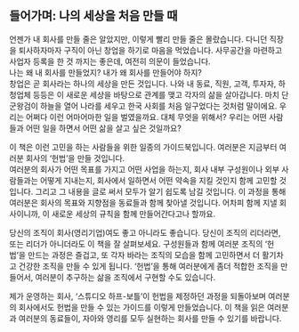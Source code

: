 ## 들어가며: 나의 세상을 처음 만들 때  
  
언젠가 내 회사를 만들 줄은 알았지만, 이렇게 빨리 만들 줄은 몰랐습니다. 다니던 직장을 퇴사하자마자 구직이 아닌 창업을 하기로 마음을 먹었습니다. 사무공간을 마련하고 사업자 등록을 한 것 까지는 좋은데, 여전히 의문이 들었습니다.  
나는 왜 내 회사를 만들었지? 내가 왜 회사를 만들어야 하지?  
창업은 곧 회사라는 하나의 세상을 만든 것입니다. 나와 내 동료, 직원, 고객, 투자자, 하청업체 등등은 이 새로운 세상을 바탕으로 관계를 맺고 각자의 삶을 살아갑니다. 마치 단군왕검이 하늘을 열어 나라를 세우고 한국 사회를 처음 일구었다는 것처럼 말이에요. 우리는 어쩌다 이런 어마어마한 일을 벌였을까요. 대체 무엇을 위해서? 우리는 어떤 사람들과 어떤 일을 하면서 어떤 삶을 살고 싶은 것일까요?  
  
이 책은 이런 고민을 하는 사람들을 위한 일종의 가이드북입니다. 여러분은 지금부터 여러분 회사의 ‘헌법’을 만들 것입니다.  
여러분의 회사가 어떤 목표를 가지고 어떤 사업을 하는지, 회사 내부 구성원이나 외부 사람들과는 어떻게 지내는지, 회사에서 일하면서 어떤 약속을 지킬 것인지 함께 고민할 것입니다. 그리고 그 내용을 글로 써서 모두가 알기 쉽도록 남길 것입니다. 이 과정을 통해 여러분은 회사의 목표와 지향점을 동료들과 함께 찾아낼 것입니다. 어차피 함께 지낼 회사이니까, 이 새로운 세상의 규칙을 함께 만들어간다고나 할까요.  
  
당신의 조직이 회사(영리기업)여도 좋고 아니라도 좋습니다. 당신이 조직의 리더라면, 또는 리더가 아니더라도 이 책을 잘 살펴보세요. 구성원들과 함께 여러분 조직의 ‘헌법’을 만드는 과정은 즐겁고, 또 각자 바라는 조직의 모습을 함께 고민하면서 더 활기차고 건강한 조직을 만들 수 있게 됩니다. ‘헌법’을 통해 여러분에게 좀더 적합한 조직을 만들어서, 여러분이 추구하는 삶을 조직에서 구현할 수도 있습니다.  
  
제가 운영하는 회사, ‘스튜디오 하프-보틀’이 헌법을 제정하던 과정을 되돌아보며 여러분의 회사에서도 헌법을 만들 수 있는 가이드를 이렇게 만들었습니다. 이 책을 읽은 여러분과 여러분의 동료들이, 자아와 영리를 모두 실현하는 회사를 만들 수 있기를 바랍니다.   